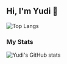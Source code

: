 ## Hi, I'm Yudi 👋

![Top Langs](https://github-readme-stats.vercel.app/api/top-langs/?username=tanyudii&layout=compact)
 
### My Stats
![Yudi's GitHub stats](https://github-readme-stats.vercel.app/api?username=tanyudii&show_icons=true&theme=tokyonight)
